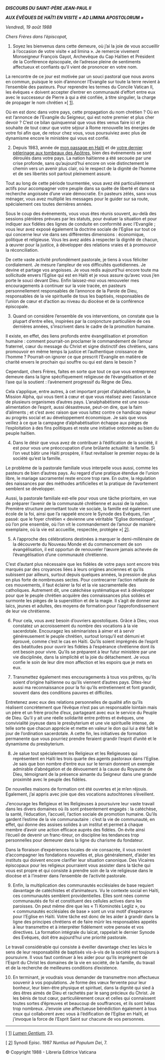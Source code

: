 ***DISCOURS DU SAINT-PÈRE JEAN-PAUL II***

***AUX ÉVÊQUES DE HAÏTI EN VISITE « AD LIMINA APOSTOLORUM »***

*Vendredi, 19 août 1988*

*Chers Frères dans l’épiscopat,*

1. Soyez les bienvenus dans cette demeure, où j’ai la joie de vous accueillir à l’occasion de votre visite « ad limina ». Je remercie vivement Monseigneur François Gayot, Archevêque du Cap Haïtien et Président de la Conférence épiscopale, de l’adresse pleine de sentiments affectueux et confiants qu’il vient de prononcer en votre nom.

La rencontre de ce jour est motivée par un souci pastoral que nous avons en commun, puisque le soin d’annoncer l’Evangile sur toute la terre revient à l’ensemble des pasteurs. Pour reprendre les termes du Concile Vatican II, les évêques « doivent accepter d’entrer en communauté d’effort entre eux avec le successeur de Pierre à qui a été confiée, à titre singulier, la charge de propager le nom chrétien »[ [1](#_ftn1 "")].

Où en est donc dans votre pays, cette propagation du nom chrétien ? Où en est l’annonce de l’Evangile du Seigneur, qui est notre premier et plus cher devoir ? C’est ce bilan quinquennal que vous êtes venus faire ici et je souhaite de tout cœur que votre séjour à Rome renouvelle les énergies de votre foi afin que, de retour chez vous, vous poursuiviez avec plus de dynamisme encore le ministère qui vous est confié.

2. Depuis 1983, année de [mon passage en Haïti](http://www.vatican.va/holy_father/john_paul_ii/travels/sub_index1983/trav_america-centrale_fr.htm) et de [votre dernier pèlerinage aux tombeaux des Apôtres](http://www.vatican.va/holy_father/john_paul_ii/speeches/1983/june/documents/hf_jp-ii_spe_19830611_haiti-ad-limina_fr.html), bien des événements se sont déroulés dans votre pays. La nation haïtienne a été secouée par une crise profonde, sans qu’aujourd’hui encore on voie distinctement le chemin vers un avenir plus clair, où le respect de la dignité de l’homme et de ses libertés soit partout pleinement assuré.

Tout au long de cette période tourmentée, vous avez été particulièrement actifs pour accompagner votre peuple dans sa quête de liberté et dans sa recherche angoissée d’une vraie démocratie. En pasteurs zélés, sans vous ménager, vous avez multiplié les messages pour le guider sur sa route, spécialement ces toutes dernières années.

Sous le coup des événements, vous vous êtes réunis souvent, au-delà des sessions plénières prévues par les statuts, pour évaluer la situation et pour indiquer aux fidèles des lignes de conduite en conformité avec l’Evangile ; vous leur avez exposé également la doctrine sociale de l’Eglise sur tout ce qui concerne leur vie dans ses différentes dimensions : économique, politique et religieuse. Vous les avez aidés à respecter la dignité de chacun, à œuvrer pour la justice, à développer des relations vraies et à promouvoir la réconciliation.

De cette vaste activité profondément pastorale, je tiens à vous féliciter cordialement. Je mesure l’ampleur de vos difficultés quotidiennes. Je devine et partage vos angoisses. Je vous redis aujourd’hui encore toute ma sollicitude envers l’Eglise qui est en Haïti et je vous assure qu’avec vous j’en porte le souci devant Dieu. Enfin laissez-moi vous renouveler mes encouragements à continuer sur la voie tracée, en pasteurs personnellement responsables de l’annonce de la Parole de Dieu, responsables de la vie spirituelle de tous les baptisés, responsables de l’union de cœur et d’action au niveau du diocèse et de la conférence épiscopale.

3. Quand on considère l’ensemble de vos interventions, on constate que la plupart d’entre elles, inspirées par la conjoncture particulière de ces dernières années, s’inscrivent dans le cadre de la promotion humaine.

Il existe, en effet, des liens profonds entre évangélisation et promotion humaine : comment pourrait-on proclamer le commandement de l’amour fraternel, cœur du message du Christ et signe distinctif des chrétiens, sans promouvoir en même temps la justice et l’authentique croissance de l’homme ? Pourrait-on ignorer ce que prescrit l’Evangile en matière de charité envers le prochain qui souffre ou qui est dans le besoin ?

Cependant, chers Frères, faites en sorte que tout ce que vous entreprenez demeure dans la ligne spécifiquement religieuse de l’évangélisation et de l’axe qui la soutient : l’avènement progressif du Règne de Dieu.

Cela s’applique, entre autres, à cet important projet d’alphabétisation, la Mission Alpha, qui vous tient à cœur et que vous réalisez avec l’assistance de plusieurs organismes d’autres pays. L’analphabétisme est une sous-alimentation de l’esprit, aussi désastreuse, peut-on dire, que la faim d’aliments ; et c’est avec raison que vous luttez contre ce handicap majeur au progrès social et au développement économique. Je sais que vous veillez à ce que la campagne d’alphabétisation échappe aux pièges de l’exploitation à des fins politiques et reste une initiative ordonnée au bien du peuple haïtien.

4. Dans le désir que vous avez de contribuer à l’édification de la société, il est pour vous une préoccupation d’une brûlante actualité: la famille. Si l’on veut bâtir une Haïti prospère, il faut revitaliser le premier noyau de la société qu’est la famille.

Le problème de la pastorale familiale vous interpelle vous aussi, comme les pasteurs de bien d’autres pays. Au regard d’une pratique étendue de l’union libre, le mariage sacramentel reste encore trop rare. En outre, la régulation des naissances par des méthodes artificielles et la pratique de l’avortement semblent se développer.

Aussi, la pastorale familiale est-elle pour vous une tâche prioritaire, en vue de préparer l’avenir de la communauté chrétienne et aussi de la nation. Première structure permettant toute vie sociale, la famille est également une école de la foi, ainsi que l’a rappelé encore le Synode des Evêques, l’an passé: que le foyer chrétien « devienne une véritable “Eglise domestique”, où l’on prie ensemble, où l’on vit le commandement de l’amour de manière exemplaire, où la vie est accueillie, respectée, protégée »[ [2](#_ftn2 "")].

5. A l’approche des célébrations destinées à marquer le demi-millénaire de la découverte du Nouveau Monde et du commencement de son évangélisation, il est opportun de renouveler l’œuvre jamais achevée de l’évangélisation d’une communauté chrétienne.

C’est d’autant plus nécessaire que les fidèles de votre pays sont encore très marqués par des croyances liées à leurs origines anciennes et qu’ils subissent par ailleurs, surtout depuis quelques années, la pression de plus en plus forte de nombreuses sectes. Pour contrecarrer l’action néfaste de ces mouvements, il faut éclairer la foi et la vie sacramentelle des catholiques. Autrement dit, une catéchèse systématique est à développer pour que le peuple chrétien acquière des connaissances plus solides et surmonte les pièges de la superstition et de la magie. Il s’agit de donner aux laïcs, jeunes et adultes, des moyens de formation pour l’approfondissement de leur vie chrétienne.

6. Pour cela, vous avez besoin d’ouvriers apostoliques. Grâce à Dieu, vous constatez un accroissement du nombre des vocations à la vie sacerdotale. Encouragez les séminaristes à aimer et à servir généreusement le peuple chrétien, surtout lorsqu’il est démuni et éprouvé, comme c’est le cas en Haïti. Qu’ils soient imprégnés de l’esprit des béatitudes pour ouvrir les fidèles à l’espérance chrétienne dont ils ont besoin pour vivre. Qu’ils se préparent à leur futur ministère par une vie disciplinée, dans la simplicité et la joie du détachement. Je vous confie le soin de leur dire mon affection et les espoirs que je mets en eux.

7. Transmettez également mes encouragements à tous vos prêtres, qu’ils soient d’origine haïtienne ou qu’ils viennent d’autres pays. Dites-leur aussi ma reconnaissance pour la foi qu’ils entretiennent et font grandir, souvent dans des conditions pauvres et difficiles.

Entretenez avec eux des relations personnelles de qualité afin qu’ils réalisent concrètement que l’évêque n’est pas un responsable lointain mais un père et un frère proche d’eux, partageant avec eux le service du Peuple de Dieu. Qu’il y ait une réelle solidarité entre prêtres et évêques, une convivialité joyeuse dans le presbyterium et une vie spirituelle intense, de telle sorte que chacun apprécie et mette en valeur le don qui lui a été fait le jour de l’ordination sacerdotale. A cette fin, les initiatives de formation permanente que vous pourriez prendre feraient grandir l’esprit d’unité et le dynamisme du presbyterium.

8. Je salue tout spécialement les Religieux et les Religieuses qui représentent en Haïti les trois quarte des agents pastoraux dans l'Eglise. Je sais que bon nombre d’entre eux sur le terrain donnent un exemple admirable d’abnégation et de dévouement à la cause du Royaume de Dieu, témoignant de la présence aimante du Seigneur dans une grande proximité avec le peuple des fidèles.

De nouvelles maisons de formation ont été ouvertes et je m’en réjouis. Egalement, j’ai appris avec joie que des vocations autochtones s’éveillent.

J’encourage les Religieux et les Religieuses à poursuivre leur vaste travail dans les divers domaines où ils sont présentement engagés : la catéchèse, la santé, l’éducation, l’accueil, l’action sociale de promotion humaine. Qu’ils gardent l’estime de la vie communautaire : c’est la vie de communauté, en effet, qui donne des assises solides à un institut et permet à chaque membre d’avoir une action efficace auprès des fidèles. On évite ainsi l’écueil de devenir un franc-tireur, on discipline les tendances trop personnelles pour demeurer dans la ligne du charisme du fondateur.

Dans la floraison d’expériences locales de vie consacrée, il vous revient d’accompagner les fondations nouvelles et, plus généralement, d’aider les instituts qui doivent encore clarifier leur situation canonique. Des Vicaires épiscopaux pour les religieux pourraient vous assister dans la tâche qui vous est propre et qui consiste à prendre soin de la vie religieuse dans le diocèse et à l’insérer dans l’ensemble de l’activité pastorale.

9. Enfin, la multiplication des communautés ecclésiales de base requiert davantage de catéchistes et d’animateurs. Vu le contexte social en Haïti, ces communautés semblent providentielles. Elles sont nées comme communautés de foi et constituent des cellules actives dans les paroisses. On peut même dire que les « Ti Kominotés Legliz », ou « communautés ecclésiales de base » sont un vrai motif d’espérance pour l’Eglise en Haïti. Votre tâche est donc de les aider à grandir dans la ligne des principes chrétiens et de faire mûrir les responsables appelés à leur transmettre et à interpréter fidèlement votre pensée et vos directives. La formation intégrale du laïcat, rappelait le dernier Synode des Evêques, doit être aujourd’hui une priorité pastorale.

Le travail considérable qui consiste à éveiller davantage chez les laïcs le sens de leur responsabilité de baptisés vis-à-vis de la société est toujours à poursuivre. II vous faut continuer à les aider pour qu’ils imprègnent de l’Esprit du Christ les domaines de la vie en société, de la famille, du travail et de la recherche de meilleures conditions d’existence.

10. En terminant, je voudrais vous demander de transmettre mon affectueux souvenir à vos populations. Je forme des vœux fervente pour leur bonheur, leur bien-être physique et spirituel, dans la dignité qui sied à des êtres aimés de Dieu et rachetés par le sang précieux du Christ. Je les bénis de tout cœur, particulièrement ceux et celles qui connaissent toutes sortes d’épreuves et beaucoup de souffrances, et ils sont hélas trop nombreux. J’envoie une affectueuse bénédiction également à tous ceux qui collaborent avec vous à l’édification de l’Eglise en Haïti, et j’invoque la force de l’Esprit Saint sur chacune de vos personnes.

* * *

[ [1](#_ftnref1 "")] *[Lumen Gentium](http://www.vatican.va/archive/hist_councils/ii_vatican_council/documents/vat-ii_const_19641121_lumen-gentium_fr.html)*, 23.

[ [2](#_ftnref2 "")] Synodi Episc. 1987 *Nuntius ad Populum Dei*, 7.

© Copyright 1988 - Libreria Editrice Vaticana